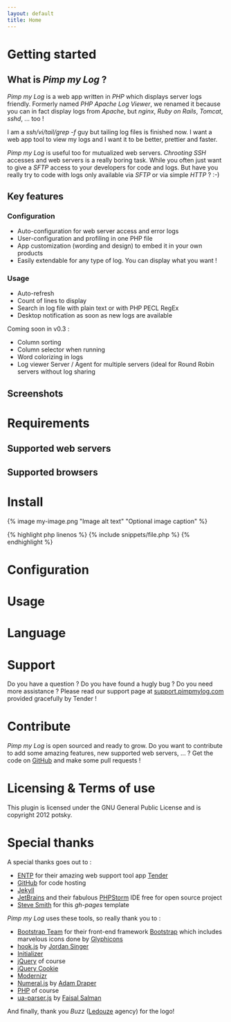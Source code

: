 ```yaml
---
layout: default
title: Home
---
```


# Getting started

## What is *Pimp my Log* ?

*Pimp my Log* is a web app written in *PHP* which displays server logs friendly. Formerly named *PHP Apache Log Viewer*, we renamed it because you can in fact display logs from *Apache*, but *nginx*, *Ruby on Rails*, *Tomcat*, *sshd*, ... too !

I am a *ssh/vi/tail/grep -f* guy but tailing log files is finished now. I want a web app tool to view my logs and I want it to be better, prettier and faster.

*Pimp my Log* is useful too for mutualized web servers. *Chrooting* *SSH* accesses and web servers is a really boring task. While you often just want to give a *SFTP* access to your developers for code and logs. But have you really try to code with logs only available via *SFTP* or via simple *HTTP* ? :-)

## Key features

###  Configuration

* Auto-configuration for web server access and error logs
* User-configuration and profiling in one PHP file
* App customization (wording and design) to embed it in your own products
* Easily extendable for any type of log. You can display what you want !

###  Usage

* Auto-refresh
* Count of lines to display
* Search in log file with plain text or with PHP PECL RegEx
* Desktop notification as soon as new logs are available

Coming soon in v0.3 :

* Column sorting
* Column selector when running
* Word colorizing in logs
* Log viewer Server / Agent for multiple servers (ideal for Round Robin servers without log sharing

## Screenshots

# Requirements

## Supported web servers

## Supported browsers

# Install

{% image my-image.png "Image alt text" "Optional image caption" %}

{% highlight php linenos %}
{% include snippets/file.php %}
{% endhighlight %}

# Configuration

# Usage

# Language

# Support

Do you have a question ? Do you have found a hugly bug ? Do you need more assistance ? Please read our support page at [support.pimpmylog.com](http://support.pimpmylog.com) provided gracefully by Tender !

# Contribute

*Pimp my Log* is open sourced and ready to grow. Do you want to contribute to add some amazing features, new supported web servers, ... ? Get the code on [GitHub](https://github.com/potsky/PimpMyLog) and make some pull requests !

# Licensing & Terms of use

This plugin is licensed under the GNU General Public License and is copyright 2012 potsky.

# Special thanks

A special thanks goes out to :

* [ENTP](http://entp.com/) for their amazing web support tool app [Tender](http://tenderapp.com/)
* [GitHub](http://github.com) for code hosting
* [Jekyll](http://jekyllrb.com)
* [JetBrains](http://www.jetbrains.com/) and their fabulous [PHPStorm](http://www.jetbrains.com/phpstorm/) IDE free for open source project
* [Steve Smith](https://github.com/orderedlist) for this *gh-pages* template

*Pimp my Log* uses these tools, so really thank you to :

* [Bootstrap Team](https://github.com/twbs?tab=members) for their front-end framework [Bootstrap](http://getbootstrap.com/) which includes marvelous icons done by [Glyphicons](http://glyphicons.com/)
* [hook.js](http://usehook.com/) by [Jordan Singer](https://github.com/jordansinger)
* [Initializer](http://www.initializr.com/)
* [jQuery](http://jquery.com/) of course
* [jQuery Cookie](https://github.com/carhartl/jquery-cookie)
* [Modernizr](http://modernizr.com/)
* [Numeral.js](http://numeraljs.com/) by [Adam Draper](https://github.com/adamwdraper)
* [PHP](http://www.php.net) of course
* [ua-parser.js](http://faisalman.github.io/ua-parser-js/) by [Faisal Salman](https://github.com/faisalman)

And finally, thank you *Buzz* ([Ledouze](http://www.ledouze.fr) agency) for the logo!

